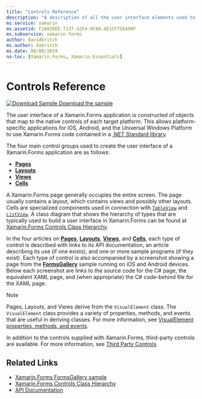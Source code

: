 ```yaml
---
title: "Controls Reference"
description: "A description of all the user interface elements used to construct a Xamarin.Forms application. This article lists the control groups that make up the user interface of a Xamarin.Forms application."
ms.service: xamarin
ms.assetid: F2A02DEE-7137-42F4-9C0A-4E1CF75EA08F
ms.subservice: xamarin-forms
author: davidbritch
ms.author: dabritch
ms.date: 08/08/2019
no-loc: [Xamarin.Forms, Xamarin.Essentials]
---
```


# Controls Reference

[![Download Sample](~/media/shared/download.png) Download the sample](/samples/xamarin/xamarin-forms-samples/formsgallery/)

The user interface of a Xamarin.Forms application is constructed of objects that map to the native controls of each target platform. This allows platform-specific applications for iOS, Android, and the Universal Windows Platform to use Xamarin.Forms code contained in a [.NET Standard library](~/cross-platform/app-fundamentals/net-standard.md).

The four main control groups used to create the user interface of a Xamarin.Forms application are as follows:

- [**Pages**](pages.md)
- [**Layouts**](layouts.md)
- [**Views**](views.md)
- [**Cells**](cells.md)

A Xamarin.Forms page generally occupies the entire screen. The page usually contains a layout, which contains views and possibly other layouts. Cells are specialized components used in connection with [`TableView`](xref:Xamarin.Forms.TableView) and [`ListView`](xref:Xamarin.Forms.ListView). A class diagram that shows the hierarchy of types that are typically used to build a user interface in Xamarin.Forms can be found at [Xamarin.Forms Controls Class Hierarchy](~/xamarin-forms/internals/class-hierarchy.md).

In the four articles on [**Pages**](pages.md), [**Layouts**](layouts.md), [**Views**](views.md), and [**Cells**](cells.md), each type of control is described with links to its API documentation, an article describing its use (if one exists), and one or more sample programs (if they exist). Each type of control is also accompanied by a screenshot showing a page from the [**FormsGallery**](/samples/xamarin/xamarin-forms-samples/formsgallery) sample running on iOS and Android devices. Below each screenshot are links to the source code for the C# page, the equivalent XAML page, and (when appropriate) the C# code-behind file for the XAML page.

> [!NOTE]
> Pages, Layouts, and Views derive from the `VisualElement` class. The `VisualElement` class provides a variety of properties, methods, and events that are useful in deriving classes. For more information, see [VisualElement properties, methods, and events](common-properties.md).

In addition to the controls supplied with Xamarin.Forms, third-party controls are available. For more information, see [Third Party Controls](thirdparty.md).

## Related Links

- [Xamarin.Forms FormsGallery sample](/samples/xamarin/xamarin-forms-samples/formsgallery)
- [Xamarin.Forms Controls Class Hierarchy](~/xamarin-forms/internals/class-hierarchy.md)
- [API Documentation](/dotnet/api/xamarin.forms?view=xamarin-forms&preserve-view=true)